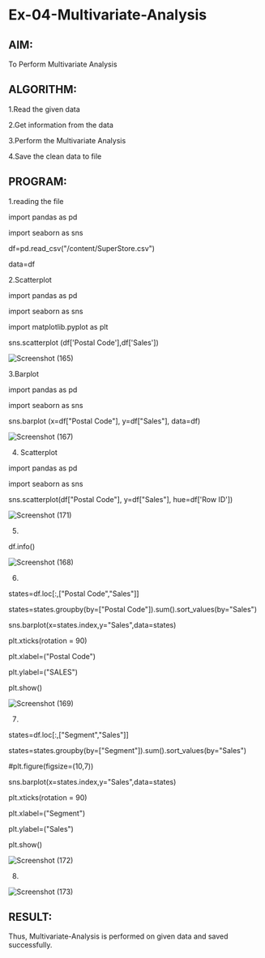 # Ex-04-Multivariate-Analysis

## AIM:

   To Perform Multivariate Analysis
## ALGORITHM:

1.Read the given data

2.Get information from the data

3.Perform the Multivariate Analysis

4.Save the clean data to file

## PROGRAM:

1.reading the file

import pandas as pd

import seaborn as sns

df=pd.read_csv("/content/SuperStore.csv")

data=df

2.Scatterplot

import pandas as pd

import seaborn as sns

import matplotlib.pyplot as plt

sns.scatterplot (df['Postal Code'],df['Sales'])

![Screenshot (165)](https://user-images.githubusercontent.com/86832944/194208499-d28a7e1b-9e25-4f0e-881a-79af9dd58c30.png)

3.Barplot

import pandas as pd

import seaborn as sns

sns.barplot (x=df["Postal Code"], y=df["Sales"], data=df)

![Screenshot (167)](https://user-images.githubusercontent.com/86832944/194209071-a2100cbc-db7d-4229-86ae-a10854bd7b46.png)


4. Scatterplot

import pandas as pd

import seaborn as sns

sns.scatterplot(df["Postal Code"], y=df["Sales"], hue=df['Row ID'])

![Screenshot (171)](https://user-images.githubusercontent.com/86832944/194209468-d244fd02-d863-436d-868c-aff2852430ef.png)

5.
  df.info()
  
  ![Screenshot (168)](https://user-images.githubusercontent.com/86832944/194209230-233a9588-6690-4364-be0d-9178ee616727.png)
  
 6. 
 
 states=df.loc[:,["Postal Code","Sales"]]

states=states.groupby(by=["Postal Code"]).sum().sort_values(by="Sales")

sns.barplot(x=states.index,y="Sales",data=states)

plt.xticks(rotation = 90)

plt.xlabel=("Postal Code")

plt.ylabel=("SALES")

plt.show()

![Screenshot (169)](https://user-images.githubusercontent.com/86832944/194209587-2ce61dd3-3a22-4b7f-8faa-ca6b883ffc35.png)

7.

states=df.loc[:,["Segment","Sales"]]

states=states.groupby(by=["Segment"]).sum().sort_values(by="Sales")

#plt.figure(figsize=(10,7))

sns.barplot(x=states.index,y="Sales",data=states)

plt.xticks(rotation = 90)

plt.xlabel=("Segment")

plt.ylabel=("Sales")

plt.show()

![Screenshot (172)](https://user-images.githubusercontent.com/86832944/194209698-5e4bf0c6-a315-4309-bf25-5b5de3a714ad.png)

8.

![Screenshot (173)](https://user-images.githubusercontent.com/86832944/194209735-ff63adcc-3898-4587-bd2c-b6d42045fe30.png)

## RESULT: 
 
Thus, Multivariate-Analysis is performed on given data and saved successfully.












